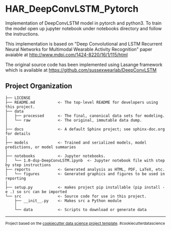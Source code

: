 HAR_DeepConvLSTM_Pytorch
==============================

Implementation of DeepConvLSTM model in pytorch and python3.
To train the model open up jupyter notebook under notebooks directory and follow the instructions.

This implementation is based on "Deep Convolutional and LSTM Recurrent Neural Networks for Multimodal Wearable Activity Recognition" paper avaiable at <http://www.mdpi.com/1424-8220/16/1/115/html>

The original source code has been implemented using Lasange framework which is available at <https://github.com/sussexwearlab/DeepConvLSTM>


Project Organization
------------

    ├── LICENSE
    ├── README.md          <- The top-level README for developers using this project.
    ├── data
    │   ├── processed      <- The final, canonical data sets for modeling.
    │   └── raw            <- The original, immutable data dump.
    │
    ├── docs               <- A default Sphinx project; see sphinx-doc.org for details
    │
    ├── models             <- Trained and serialized models, model predictions, or model summaries
    │
    ├── notebooks          <- Jupyter notebooks.
    │   └── 1.0-dsp-DeepConvLSTM.ipynb  <- Jupyter notebook file with step by step instructions
    ├── reports            <- Generated analysis as HTML, PDF, LaTeX, etc.
    │   └── figures        <- Generated graphics and figures to be used in reporting
    │
    ├── setup.py           <- makes project pip installable (pip install -e .) so src can be imported
    └── src                <- Source code for use in this project.
        ├── __init__.py    <- Makes src a Python module
        │
        └── data           <- Scripts to download or generate data
  

--------

<p><small>Project based on the <a target="_blank" href="https://drivendata.github.io/cookiecutter-data-science/">cookiecutter data science project template</a>. #cookiecutterdatascience</small></p>

